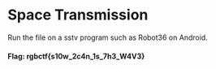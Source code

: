 # Space Transmission

Run the file on a sstv program such as Robot36 on Android.

#### Flag: rgbctf{s10w_2c4n_1s_7h3_W4V3}
